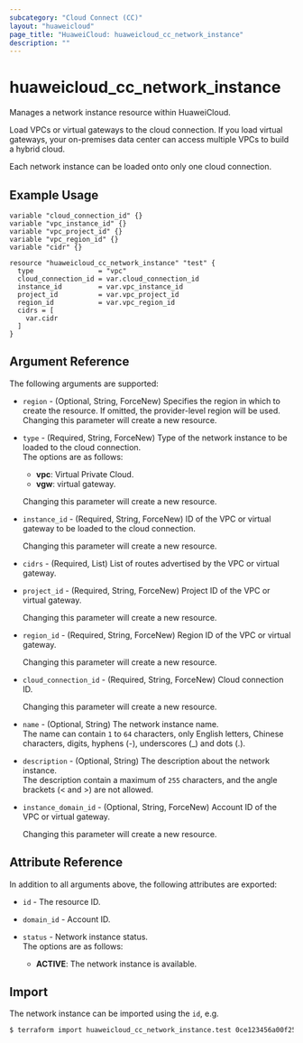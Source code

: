 ```yaml
---
subcategory: "Cloud Connect (CC)"
layout: "huaweicloud"
page_title: "HuaweiCloud: huaweicloud_cc_network_instance"
description: ""
---
```


# huaweicloud_cc_network_instance

Manages a network instance resource within HuaweiCloud.  

Load VPCs or virtual gateways to the cloud connection. If you load virtual gateways, your on-premises data center
can access multiple VPCs to build a hybrid cloud.  

Each network instance can be loaded onto only one cloud connection.

## Example Usage

```hcl
variable "cloud_connection_id" {}
variable "vpc_instance_id" {}
variable "vpc_project_id" {}
variable "vpc_region_id" {}
variable "cidr" {}

resource "huaweicloud_cc_network_instance" "test" {
  type                = "vpc"
  cloud_connection_id = var.cloud_connection_id
  instance_id         = var.vpc_instance_id
  project_id          = var.vpc_project_id
  region_id           = var.vpc_region_id
  cidrs = [
    var.cidr
  ]
}
```

## Argument Reference

The following arguments are supported:

* `region` - (Optional, String, ForceNew) Specifies the region in which to create the resource.
  If omitted, the provider-level region will be used. Changing this parameter will create a new resource.

* `type` - (Required, String, ForceNew) Type of the network instance to be loaded to the cloud connection.  
  The options are as follows:
    + **vpc**: Virtual Private Cloud.
    + **vgw**: virtual gateway.

  Changing this parameter will create a new resource.

* `instance_id` - (Required, String, ForceNew) ID of the VPC or virtual gateway to be loaded to the cloud connection.

  Changing this parameter will create a new resource.

* `cidrs` - (Required, List) List of routes advertised by the VPC or virtual gateway.

* `project_id` - (Required, String, ForceNew) Project ID of the VPC or virtual gateway.

  Changing this parameter will create a new resource.

* `region_id` - (Required, String, ForceNew) Region ID of the VPC or virtual gateway.

  Changing this parameter will create a new resource.

* `cloud_connection_id` - (Required, String, ForceNew) Cloud connection ID.

  Changing this parameter will create a new resource.

* `name` - (Optional, String) The network instance name.  
  The name can contain `1` to `64` characters, only English letters, Chinese characters, digits, hyphens (-),
  underscores (_) and dots (.).

* `description` - (Optional, String) The description about the network instance.  
  The description contain a maximum of `255` characters, and the angle brackets (< and >) are not allowed.

* `instance_domain_id` - (Optional, String, ForceNew) Account ID of the VPC or virtual gateway.

  Changing this parameter will create a new resource.

## Attribute Reference

In addition to all arguments above, the following attributes are exported:

* `id` - The resource ID.

* `domain_id` - Account ID.

* `status` - Network instance status.  
  The options are as follows:
    + **ACTIVE**: The network instance is available.

## Import

The network instance can be imported using the `id`, e.g.

```bash
$ terraform import huaweicloud_cc_network_instance.test 0ce123456a00f2591fabc00385ff1234
```

